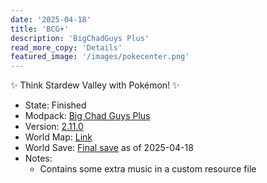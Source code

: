 ```yaml
---
date: '2025-04-18'
title: 'BCG+'
description: 'BigChadGuys Plus'
read_more_copy: 'Details'
featured_image: '/images/pokecenter.png'
---
```

:sparkles: Think Stardew Valley with Pokémon! :sparkles:
<!--more-->
* State: Finished
* Modpack: [Big Chad Guys Plus](https://www.curseforge.com/minecraft/modpacks/bcg)
* Version: [2.11.0](https://www.curseforge.com/minecraft/modpacks/bcg/files/5904017)
* World Map: [Link](/servers/bcgp/map)
* World Save: [Final save](https://mega.nz/folder/TQ1GhQTS#y4F9SCrFPp8iiXXvPXBfGA) as of 2025-04-18
* Notes:
  * Contains some extra music in a custom resource file

